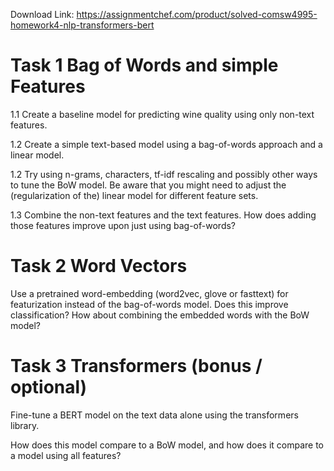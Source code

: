 Download Link: https://assignmentchef.com/product/solved-comsw4995-homework4-nlp-transformers-bert
<br>
<h1>Task 1 Bag of Words and simple Features</h1>

1.1 Create a baseline model for predicting wine quality using only non-text features.

1.2 Create a simple text-based model using a bag-of-words approach and a linear model.

1.2 Try using n-grams, characters, tf-idf rescaling and possibly other ways to tune the BoW model. Be aware that you might need to adjust the (regularization of the) linear model for different feature sets.

1.3 Combine the non-text features and the text features. How does adding those features improve upon just using bag-of-words?




<h1>Task 2 Word Vectors</h1>

Use a pretrained word-embedding (word2vec, glove or fasttext) for featurization instead of the bag-of-words model. Does this improve classification? How about combining the embedded words with the BoW model?




<h1>Task 3 Transformers (bonus / optional)</h1>

Fine-tune a BERT model on the text data alone using the transformers library.

How does this model compare to a BoW model, and how does it compare to a model using all features?


